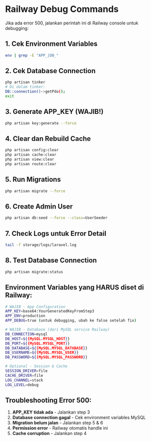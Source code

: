 # Railway Debug Commands

Jika ada error 500, jalankan perintah ini di Railway console untuk debugging:

## 1. Cek Environment Variables
```bash
env | grep -E "APP_|DB_"
```

## 2. Cek Database Connection
```bash
php artisan tinker
# Di dalam tinker:
DB::connection()->getPdo();
exit
```

## 3. Generate APP_KEY (WAJIB!)
```bash
php artisan key:generate --force
```

## 4. Clear dan Rebuild Cache
```bash
php artisan config:clear
php artisan cache:clear
php artisan view:clear
php artisan route:clear
```

## 5. Run Migrations
```bash
php artisan migrate --force
```

## 6. Create Admin User
```bash
php artisan db:seed --force --class=UserSeeder
```

## 7. Check Logs untuk Error Detail
```bash
tail -f storage/logs/laravel.log
```

## 8. Test Database Connection
```bash
php artisan migrate:status
```

## Environment Variables yang HARUS diset di Railway:

```bash
# WAJIB - App Configuration
APP_KEY=base64:YourGeneratedKeyFromStep3
APP_ENV=production
APP_DEBUG=true (untuk debugging, ubah ke false setelah fix)

# WAJIB - Database (dari MySQL service Railway)
DB_CONNECTION=mysql
DB_HOST=${{MySQL.MYSQL_HOST}}
DB_PORT=${{MySQL.MYSQL_PORT}}
DB_DATABASE=${{MySQL.MYSQL_DATABASE}}
DB_USERNAME=${{MySQL.MYSQL_USER}}
DB_PASSWORD=${{MySQL.MYSQL_PASSWORD}}

# Optional - Session & Cache
SESSION_DRIVER=file
CACHE_DRIVER=file
LOG_CHANNEL=stack
LOG_LEVEL=debug
```

## Troubleshooting Error 500:

1. **APP_KEY tidak ada** - Jalankan step 3
2. **Database connection gagal** - Cek environment variables MySQL
3. **Migration belum jalan** - Jalankan step 5 & 6
4. **Permission error** - Railway otomatis handle ini
5. **Cache corruption** - Jalankan step 4
